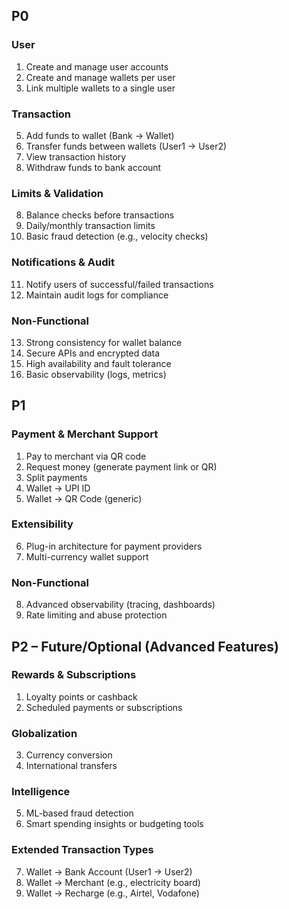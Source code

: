 ## P0
### User
1. Create and manage user accounts
2. Create and manage wallets per user
3. Link multiple wallets to a single user

### Transaction
5. Add funds to wallet (Bank → Wallet)
5. Transfer funds between wallets (User1 → User2)
6. View transaction history
7. Withdraw funds to bank account

### Limits & Validation
8. Balance checks before transactions
9. Daily/monthly transaction limits
10. Basic fraud detection (e.g., velocity checks)

### Notifications & Audit
11. Notify users of successful/failed transactions
12. Maintain audit logs for compliance

### Non-Functional
13. Strong consistency for wallet balance
14. Secure APIs and encrypted data
15. High availability and fault tolerance
16. Basic observability (logs, metrics)

## P1
### Payment & Merchant Support
1. Pay to merchant via QR code
2. Request money (generate payment link or QR)
3. Split payments
4. Wallet → UPI ID
5. Wallet → QR Code (generic)

### Extensibility
6. Plug-in architecture for payment providers
7. Multi-currency wallet support

### Non-Functional
8. Advanced observability (tracing, dashboards)
9. Rate limiting and abuse protection

## P2 – Future/Optional (Advanced Features)
### Rewards & Subscriptions 
1. Loyalty points or cashback
2. Scheduled payments or subscriptions

### Globalization
3. Currency conversion
4. International transfers

### Intelligence
5. ML-based fraud detection
6. Smart spending insights or budgeting tools

### Extended Transaction Types
7. Wallet → Bank Account (User1 → User2)
8. Wallet → Merchant (e.g., electricity board)
9. Wallet → Recharge (e.g., Airtel, Vodafone)
